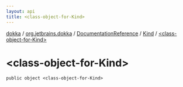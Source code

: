```yaml
---
layout: api
title: <class-object-for-Kind>
---
```

[dokka](../../../index.html) / [org.jetbrains.dokka](../../index.html) / [DocumentationReference](../index.html) / [Kind](index.html) / [&lt;class-object-for-Kind&gt;](_class-object-for-Kind_.html)


# &lt;class-object-for-Kind&gt;



```
public object <class-object-for-Kind>
```

